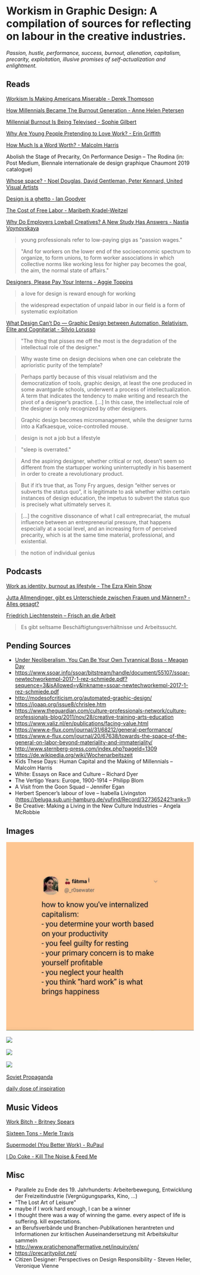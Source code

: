 # Workism in Graphic Design: A compilation of sources for reflecting on labour in the creative industries. 

*Passion, hustle, performance, success, burnout, alienation, capitalism, precarity, exploitation, illusive promises of self-actualization and enlightment.*

## Reads

[Workism Is Making Americans Miserable - Derek Thompson](https://www.theatlantic.com/ideas/archive/2019/02/religion-workism-making-americans-miserable/583441/)

[How Millennials Became The Burnout Generation - Anne Helen Petersen](https://www.buzzfeednews.com/article/annehelenpetersen/millennials-burnout-generation-debt-work)

[Millennial Burnout Is Being Televised - Sophie Gilbert](https://www.theatlantic.com/entertainment/archive/2019/01/marie-kondo-fyre-fraud-and-tvs-millennial-burnout/580753/)

[Why Are Young People Pretending to Love Work? - Erin Griffith](https://www.nytimes.com/2019/01/26/business/against-hustle-culture-rise-and-grind-tgim.html)

[How Much Is a Word Worth? - Malcolm Harris](https://medium.com/s/story/how-much-is-a-word-worth-7fcd131a341c)

Abolish the Stage of Precarity, On Performance Design – The Rodina (in: Post Medium, Biennale internationale de design graphique Chaumont 2019 catalogue)

[Whose space? - Noel Douglas, David Gentleman, Peter Kennard, United Visual Artists](http://www.eyemagazine.com/feature/article/whose-space)

[Design is a ghetto - Ian Goodyer](http://www.eyemagazine.com/opinion/article/design-is-a-ghetto)

[The Cost of Free Labor - Maribeth Kradel-Weitzel](https://www.aiga.org/the-cost-of-free-labor)

[Why Do Employers Lowball Creatives? A New Study Has Answers - Nastia Voynovskaya](https://www.kqed.org/arts/13857471/artist-passion-exploitation-duke-study)

> young professionals refer to low-paying gigs as "passion wages."

> "And for workers on the lower end of the socioeconomic spectrum to organize, to form unions, to form worker associations in which collective norms like working less for higher pay becomes the goal, the aim, the normal state of affairs."

[Designers, Please Pay Your Interns - Aggie Toppins](https://eyeondesign.aiga.org/designers-please-pay-your-interns/)

> a love for design is reward enough for working

> the widespread expectation of unpaid labor in our field is a form of systematic exploitation

[What Design Can’t Do — Graphic Design between Automation, Relativism, Élite and Cognitariat - Silvio Lorusso](https://networkcultures.org/entreprecariat/what-design-cant-do/)

> "The thing that pisses me off the most is the degradation of the intellectual role of the designer."

> Why waste time on design decisions when one can celebrate the aprioristic purity of the template?

> Perhaps partly because of this visual relativism and the democratization of tools, graphic design, at least the one produced in some avantgarde schools, underwent a process of intellectualization. A term that indicates the tendency to make writing and research the pivot of a designer’s practice. […] In this case, the intellectual role of the designer is only recognized by other designers.

> Graphic design becomes micromanagement, while the designer turns into a Kafkaesque, voice-controlled mouse.

> design is not a job but a lifestyle

> "sleep is overrated."

> And the aspiring designer, whether critical or not, doesn’t seem so different from the startupper working uninterruptedly in his basement in order to create a revolutionary product.

> But if it’s true that, as Tony Fry argues, design “either serves or subverts the status quo”, it is legitimate to ask whether within certain instances of design education, the impetus to subvert the status quo is precisely what ultimately serves it.

> […] the cognitive dissonance of what I call entreprecariat, the mutual influence between an entrepreneurial pressure, that happens especially at a social level, and an increasing form of perceived precarity, which is at the same time material, professional, and existential.

> the notion of individual genius

## Podcasts

[Work as identity, burnout as lifestyle - The Ezra Klein Show](https://castbox.fm/episode/Work-as-identity%2C-burnout-as-lifestyle-id121041-id147034442?utm_campaign=a_share_ep&utm_medium=dlink&utm_source=a_share&country=de)

[Jutta Allmendinger, gibt es Unterschiede zwischen Frauen und Männern? - Alles gesagt?](https://www.zeit.de/gesellschaft/2019-06/jutta-allmendinger-alles-gesagt-interviewpodcast)

[Friedrich Liechtenstein – Frisch an die Arbeit](https://www.zeit.de/arbeit/2017-10/friedrich-liechtenstein-arbeit-geld-kunst)

> Es gibt seltsame Beschäftigtungsverhältnisse und Arbeitssucht.

## Pending Sources

- [Under Neoliberalism, You Can Be Your Own Tyrannical Boss - Meagan Day](https://www.jacobinmag.com/2018/01/under-neoliberalism-you-can-be-your-own-tyrannical-boss)
- https://www.ssoar.info/ssoar/bitstream/handle/document/55107/ssoar-newtechworkempl-2017-1-rez-schmiede.pdf?sequence=3&isAllowed=y&lnkname=ssoar-newtechworkempl-2017-1-rez-schmiede.pdf
- http://modesofcriticism.org/automated-graphic-design/
- https://joaap.org/issue8/chrislee.htm
- https://www.theguardian.com/culture-professionals-network/culture-professionals-blog/2011/nov/28/creative-training-arts-education
- https://www.valiz.nl/en/publications/facing-value.html
- https://www.e-flux.com/journal/31/68212/general-performance/
- https://www.e-flux.com/journal/20/67638/towards-the-space-of-the-general-on-labor-beyond-materiality-and-immateriality/
- http://www.sternberg-press.com/index.php?pageId=1309
- https://de.wikipedia.org/wiki/Wochenarbeitszeit
- Kids These Days: Human Capital and the Making of Millennials – Malcolm Harris
- White: Essays on Race and Culture – Richard Dyer
- The Vertigo Years: Europe, 1900-1914 – Philipp Blom
- A Visit from the Goon Squad – Jennifer Egan
- Herbert Spencer’s labour of love – Isabella Livingston (https://beluga.sub.uni-hamburg.de/vufind/Record/327365242?rank=1)
- Be Creative: Making a Living in the New Culture Industries – Angela McRobbie


## Images

![](/assets/img/instagram-scheideerevolte.png)

![](http://www.quickmeme.com/img/6d/6dd05274abd05c3dfedb7edf18f276bd381f74391c02c0e0d81dbbf6a1fa9129.jpg)

![](https://pbs.twimg.com/media/Dm97ESQW0AIACqS?format=jpg&name=900x900)

![](https://networkcultures.org/entreprecariat/wp-content/uploads/sites/41/2017/02/graphic_design_is_my_passion.png)

[Soviet Propaganda](https://www.pbs.org/newshour/world/these-soviet-propaganda-posters-meant-to-evoke-heroism-pride)

[daily dose of inspiration](https://www.creativeboom.com/inspiration/90-instagram-accounts-to-follow-for-daily-graphic-design-inspiration/)

## Music Videos

[Work Bitch - Britney Spears](https://www.youtube.com/watch?v=pt8VYOfr8To)

[Sixteen Tons - Merle Travis](https://www.youtube.com/watch?v=eUXc7LMo_TA)

[Supermodel (You Better Work) - RuPaul](https://www.youtube.com/watch?v=Vw9LOrHU8JI)

[I Do Coke - Kill The Noise & Feed Me](https://www.youtube.com/watch?v=oSPT27XyY1U)

## Misc

- Parallele zu Ende des 19. Jahrhunderts: Arbeiterbewegung, Entwicklung der Freizeitindustrie (Vergnügungsparks, Kino, ...)
- "The Lost Art of Leisure"
- maybe if I work hard enough, I can be a winner
- I thought there was a way of winning the game. every aspect of life is suffering. kill expectations.
- an Berufsverbände und Branchen-Publikationen herantreten und Informationen zur kritischen Auseinandersetzung mit Arbeitskultur sammeln
- http://www.pratichenonaffermative.net/inquiry/en/
- https://precaritypilot.net/
- Citizen Designer: Perspectives on Design Responsibility - Steven Heller, Veronique Vienne


